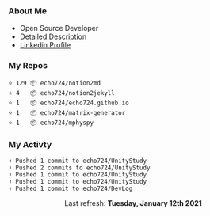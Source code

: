 ### About Me

- Open Source Developer
- [Detailed Description](https://www.notion.so/echo724/Eunchan-Cho-Software-Developer-0e07602f35144f2c958fb3f233013de2)
- [Linkedin Profile](https://www.linkedin.com/in/eunchan-cho-382001184)

### My Repos
```
⭐️ 129 📦 echo724/notion2md
⭐️ 4   📦 echo724/notion2jekyll
⭐️ 1   📦 echo724/echo724.github.io
⭐️ 1   📦 echo724/matrix-generator
⭐️ 1   📦 echo724/mphyspy
```

### My Activty
```
⬆️ Pushed 1 commit to echo724/UnityStudy
⬆️ Pushed 2 commits to echo724/UnityStudy
⬆️ Pushed 1 commit to echo724/UnityStudy
⬆️ Pushed 1 commit to echo724/UnityStudy
⬆️ Pushed 1 commit to echo724/DevLog
```

<p align="center">
  Last refresh: 
  <b>Tuesday, January 12th 2021</b>
</p>
